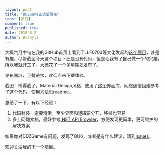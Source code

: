 ```yaml
---
layout: post
title: "DDZGame正式版发布"
tags: [项目]
comment: true
published: true
date: 2018-8-2
author: Duanyll
---
```


大概六月中旬在我的GitHub首页上看到了LLF0703等大佬发起的[这个项目](https://github.com/JXFLS/Doudizhu)，甚是有趣，尽管截至今天这个项目下还是没有代码，但是让我有了自己做一个的兴趣，所以我就开工了。大概花了一个多星期就发布了。

<!-- more -->

[发布网址](https://github.com/Duanyll/DDZGame)，[下载链接](https://github.com/Duanyll/DDZGame/releases/download/1.0.0.1/DDZGame.zip)，欢迎点击下载体验。

截图：懒得截了，Material Design风格，使用了[这个](https://github.com/MaterialDesignInXAML/MaterialDesignInXamlToolkit)界面库，网络通信组建参考了[这个](https://github.com/yinyoupoet/chatRoomTest)代码，使用方法见readme。

总结了一下，有以下经验：

1. 代码封装一定要清晰，至少界面和逻辑要分开，移植也容易
2. 多上网翻文档，最好参考[.NET API Browser](https://docs.microsoft.com/en-us/dotnet/api/)，方便发现更简单，更可维护的解决方案

如果你对DDZGame有问题，发现了BUG，或者是有什么建议，请到[Issues](https://github.com/duanyll/DDZGame/issues)。

欢迎关注我的下一个项目。